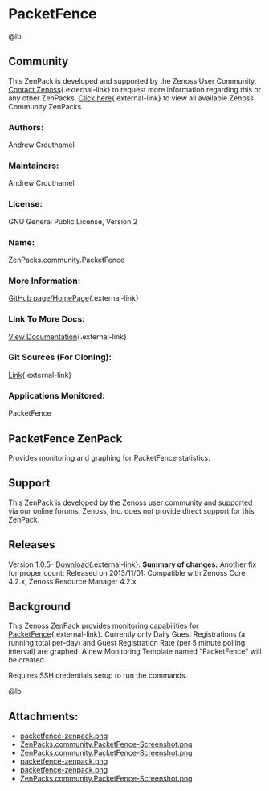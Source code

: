 # PacketFence

@lb[](img/zenpack-packetfence-zenpack.png)

## Community

This ZenPack is developed and supported by the Zenoss User Community.
[Contact Zenoss](https://tryit.zenoss.com/zenpack-contact/){.external-link} to
request more information regarding this or any other ZenPacks. [Click here](https://zenoss.com/product/zenpacks?f%5B0%5D=im_field_zenpack_category:1021){.external-link} to
view all available Zenoss Community ZenPacks.

### Authors:

Andrew Crouthamel

### Maintainers:

Andrew Crouthamel

### License:

GNU General Public License, Version 2

### Name:

ZenPacks.community.PacketFence

### More Information:

[GitHub page/HomePage](https://github.com/crouthamela/ZenPacks.community.PacketFence){.external-link}

### Link To More Docs:

[View Documentation](https://github.com/crouthamela/ZenPacks.community.PacketFence/wiki){.external-link}

### Git Sources (For Cloning):

[Link](https://github.com/crouthamela/ZenPacks.community.PacketFence.git){.external-link}

### Applications Monitored:

PacketFence

## PacketFence ZenPack

Provides monitoring and graphing for PacketFence statistics.

## Support

This ZenPack is developed by the Zenoss user community and supported via
our online forums. Zenoss, Inc. does not provide direct support for this
ZenPack.

## Releases

Version 1.0.5- [Download](https://storage.googleapis.com/zenpacks/ZenPacks.community.PacketFence/1.0.5/ZenPacks.community.PacketFence-1.0.5.egg){.external-link}:   **Summary of changes:** Another fix for proper count:   Released on 2013/11/01:   Compatible with Zenoss Core 4.2.x, Zenoss Resource Manager 4.2.x

## Background

This Zenoss ZenPack provides monitoring capabilities for
[PacketFence](http://packetfence.org/){.external-link}. Currently only
Daily Guest Registrations (a running total per-day) and Guest
Registration Rate (per 5 minute polling interval) are graphed. A new
Monitoring Template named "PacketFence" will be created.

Requires SSH credentials setup to run the commands.

@lb[](img/zenpack-zenpacks.community.packetfence-screenshot.png)

## Attachments:

-   [packetfence-zenpack.png](img/zenpack-packetfence-zenpack.png)
-   [ZenPacks.community.PacketFence-Screenshot.png](img/zenpack-zenpacks.community.packetfence-screenshot.png)
-   [ZenPacks.community.PacketFence-Screenshot.png](img/zenpack-zenpacks.community.packetfence-screenshot.png)
-   [packetfence-zenpack.png](img/zenpack-packetfence-zenpack.png)
-   [packetfence-zenpack.png](img/zenpack-packetfence-zenpack.png)
-   [ZenPacks.community.PacketFence-Screenshot.png](img/zenpack-zenpacks.community.packetfence-screenshot.png)

